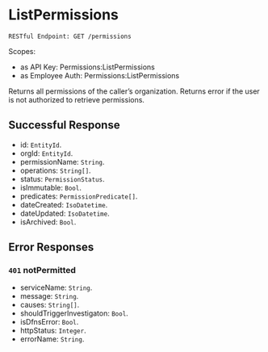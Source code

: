 # ListPermissions

`RESTful Endpoint: GET /permissions`

Scopes:

* as API Key: Permissions:ListPermissions
* as Employee Auth: Permissions:ListPermissions

Returns all permissions of the caller’s organization. Returns error if the user is not authorized to retrieve permissions.

## Successful Response

* id: `EntityId`.
* orgId: `EntityId`.
* permissionName: `String`.
* operations: `String[]`.
* status: `PermissionStatus`.
* isImmutable: `Bool`.
* predicates: `PermissionPredicate[]`.
* dateCreated: `IsoDatetime`.
* dateUpdated: `IsoDatetime`.
* isArchived: `Bool`.

## Error Responses

### `401` **notPermitted**

* serviceName: `String`.
* message: `String`.
* causes: `String[]`.
* shouldTriggerInvestigaton: `Bool`.
* isDfnsError: `Bool`.
* httpStatus: `Integer`.
* errorName: `String`.
